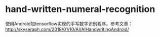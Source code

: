# hand-written-numeral-recognition
使用Android加tensorflow实现的手写数字识别程序。参考文章：http://skyseraph.com/2018/01/10/AI/AIHandwritingAndroid/
